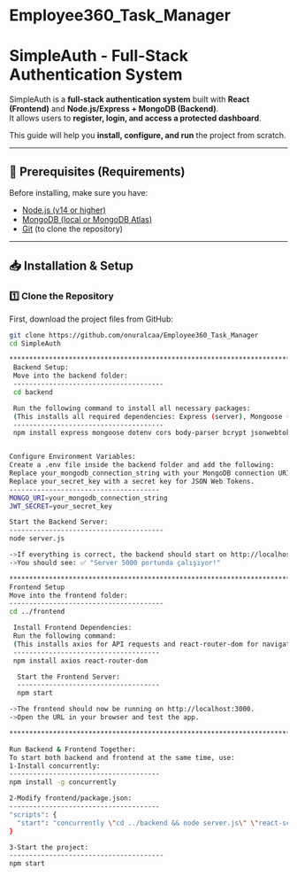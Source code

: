 # Employee360_Task_Manager

# SimpleAuth - Full-Stack Authentication System

SimpleAuth is a **full-stack authentication system** built with **React (Frontend)** and **Node.js/Express + MongoDB (Backend)**.  
It allows users to **register, login, and access a protected dashboard**.

This guide will help you **install, configure, and run** the project from scratch.

---

## 📌 Prerequisites (Requirements)
Before installing, make sure you have:

- [Node.js (v14 or higher)](https://nodejs.org/)
- [MongoDB (local or MongoDB Atlas)](https://www.mongodb.com/)
- [Git](https://git-scm.com/) (to clone the repository)

---

## 📥 Installation & Setup

### 1️⃣ **Clone the Repository**
First, download the project files from GitHub:
```bash
git clone https://github.com/onuralcaa/Employee360_Task_Manager
cd SimpleAuth

******************************************************************************************************
 Backend Setup:
 Move into the backend folder:
 --------------------------------------
 cd backend

 Run the following command to install all necessary packages:
 (This installs all required dependencies: Express (server), Mongoose (MongoDB), CORS, JWT, bcrypt, etc.)
 --------------------------------------
 npm install express mongoose dotenv cors body-parser bcrypt jsonwebtoken


Configure Environment Variables:
Create a .env file inside the backend folder and add the following:
Replace your_mongodb_connection_string with your MongoDB connection URI.
Replace your_secret_key with a secret key for JSON Web Tokens.
--------------------------------------
MONGO_URI=your_mongodb_connection_string
JWT_SECRET=your_secret_key

Start the Backend Server:
---------------------------------------
node server.js

->If everything is correct, the backend should start on http://localhost:5000.
->You should see: ✅ "Server 5000 portunda çalışıyor!"

******************************************************************************************************
Frontend Setup
Move into the frontend folder:
---------------------------------------
cd ../frontend

 Install Frontend Dependencies:
 Run the following command:
 (This installs axios for API requests and react-router-dom for navigation.)
 -------------------------------------
 npm install axios react-router-dom

  Start the Frontend Server:
  ------------------------------------
  npm start

->The frontend should now be running on http://localhost:3000.
->Open the URL in your browser and test the app.

*****************************************************************************************************

Run Backend & Frontend Together:
To start both backend and frontend at the same time, use:
1-Install concurrently:
--------------------------------------
npm install -g concurrently

2-Modify frontend/package.json:
--------------------------------------
"scripts": {
  "start": "concurrently \"cd ../backend && node server.js\" \"react-scripts start\""
}

3-Start the project:
---------------------------------------
npm start


